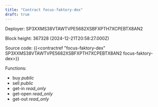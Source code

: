 ```yaml
---
title: "Contract focus-faktory-dex"
draft: true
---
```

Deployer: SP3XXMS38VTAWTVPE5682XSBFXPTH7XCPEBTX8AN2


 



Block height: 367328 (2024-12-21T20:58:27.000Z)

Source code: {{<contractref "focus-faktory-dex" SP3XXMS38VTAWTVPE5682XSBFXPTH7XCPEBTX8AN2 focus-faktory-dex>}}

Functions:

* buy _public_
* sell _public_
* get-in _read_only_
* get-open _read_only_
* get-out _read_only_
